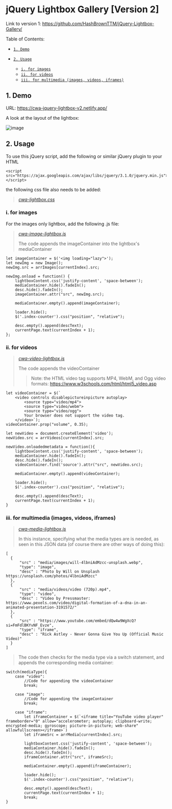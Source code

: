 # jQuery Lightbox Gallery [Version 2]

Link to version 1: <https://github.com/HashBrownTTM/jQuery-Lightbox-Gallery/>

Table of Contents:
- [`1. Demo`](#1-demo)
  
- [`2. Usage`](#2-usage)
  - [`i. for images`](#i-for-images)
  - [`ii. for videos`](#ii-for-videos)
  - [`iii. for multimedia (images, videos, iframes)`](#iii-for-multimedia-images-videos-iframes)

## 1. Demo

URL: <https://cwa-jquery-lightbox-v2.netlify.app/>

A look at the layout of the lightbox:

![image](https://github.com/HashBrownTTM/jQuery-Lightbox-Gallery-V2/assets/93540733/bb520f8f-4ae1-4c86-a37f-9933d02e8c86)


## 2. Usage

To use this jQuery script, add the following or similar jQuery plugin to your HTML

~~~
<script src="https://ajax.googleapis.com/ajax/libs/jquery/3.1.0/jquery.min.js"></script>
~~~

the following css file also needs to be added:
> *[cwa-lightbox.css](https://github.com/HashBrownTTM/jQuery-Lightbox-Gallery-V2/blob/main/lightbox-css/cwa-lightbox.css)*

### i. for images

For the images only lightbox, add the following .js file:
> *[cwa-image-lightbox.js](https://github.com/HashBrownTTM/jQuery-Lightbox-Gallery-V2/blob/main/lightbox-js/cwa-image-lightbox.js)*
>
> The code appends the imageContainer into the lightbox's mediaContainer

~~~
let imageContainer = $('<img loading="lazy">');
let newImg = new Image();
newImg.src = arrImages[currentIndex].src;

newImg.onload = function() {
    lightboxContent.css('justify-content', 'space-between');
    mediaContainer.hide().fadeIn();
    desc.hide().fadeIn();
    imageContainer.attr("src", newImg.src);

    mediaContainer.empty().append(imageContainer);

    loader.hide();  
    $('.index-counter').css("position", "relative"); 
    
    desc.empty().append(descText);
    currentPage.text(currentIndex + 1);
};
~~~

### ii. for videos

> *[cwa-video-lightbox.js](https://github.com/HashBrownTTM/jQuery-Lightbox-Gallery-V2/blob/main/lightbox-js/cwa-video-lightbox.js)*
>
> The code appends the videoContainer
>> Note: the HTML video tag supports MP4, WebM, and Ogg video formats: <https://www.w3schools.com/html/html5_video.asp>

~~~
let videoContainer = $(`
    <video controls disablepictureinpicture autoplay>
        <source type="video/mp4">
        <source type="video/webm">
        <source type="video/ogg">
        Your browser does not support the video tag.
    </video>`);
videoContainer.prop("volume", 0.35);

let newVideo = document.createElement('video');
newVideo.src = arrVideos[currentIndex].src;

newVideo.onloadedmetadata = function(){
    lightboxContent.css('justify-content', 'space-between');
    mediaContainer.hide().fadeIn();
    desc.hide().fadeIn();
    videoContainer.find('source').attr("src", newVideo.src);
    
    mediaContainer.empty().append(videoContainer);

    loader.hide(); 
    $('.index-counter').css("position", "relative"); 
    
    desc.empty().append(descText);
    currentPage.text(currentIndex + 1);
}
~~~

### iii. for multimedia (images, videos, iframes)

> *[cwa-media-lightbox.js](https://github.com/HashBrownTTM/jQuery-Lightbox-Gallery-V2/blob/main/lightbox-js/cwa-media-lightbox.js)*
> 
> In this instance, specifying what the media types are is needed, as seen in this JSON data (of course there are other ways of doing this):

~~~
[
  {
      "src" : "media/images/will-4lbniAdMzcc-unsplash.webp",
      "type": "image",
      "desc" : "Photo by Will on Unsplash https://unsplash.com/photos/4lbniAdMzcc"
  },
  {
      "src" : "media/videos/video (720p).mp4",
      "type": "video",
      "desc" : "Video by Pressmaster: https://www.pexels.com/video/digital-formation-of-a-dna-in-an-animated-presentation-3191572/"
  },
  {
      "src" : "https://www.youtube.com/embed/dQw4w9WgXcQ?si=FmFdlBKYvNF_Evze",
      "type": "iframe",
      "desc" : "Rick Astley - Never Gonna Give You Up (Official Music Video)"
  }
]
~~~

> The code then checks for the media type via a switch statement, and appends the corresponding media container:

~~~
switch(mediaType){
    case "video":
        //Code for appending the videoContainer
        break;
    
    case "image":
        //Code for appending the imageContainer
        break;

    case "iframe":
        let iframeContainer = $(`<iframe title="YouTube video player" frameborder="0" allow="accelerometer; autoplay; clipboard-write; encrypted-media; gyroscope; picture-in-picture; web-share" allowfullscreen></iframe>`)
        let iframeSrc = arrMedia[currentIndex].src;

        lightboxContent.css('justify-content', 'space-between');
        mediaContainer.hide().fadeIn();
        desc.hide().fadeIn();
        iframeContainer.attr("src", iframeSrc);

        mediaContainer.empty().append(iframeContainer);
        
        loader.hide();  
        $('.index-counter').css("position", "relative"); 
        
        desc.empty().append(descText);
        currentPage.text(currentIndex + 1);
        break;
}
~~~
